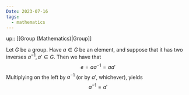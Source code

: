 ```yaml
---
Date: 2023-07-16
tags:
  - mathematics
---
```

up:: [[Group (Mathematics)|Group]]

Let $G$ be a group. Have $a\in G$ be an element, and suppose that it has two inverses $a^{-1}, a' \in G$. Then we have that
$$
e = a a^{-1} = a a'
$$
Multiplying on the left by $a^{-1}$ (or by $a'$, whichever), yields
$$
a^{-1} = a'
$$

